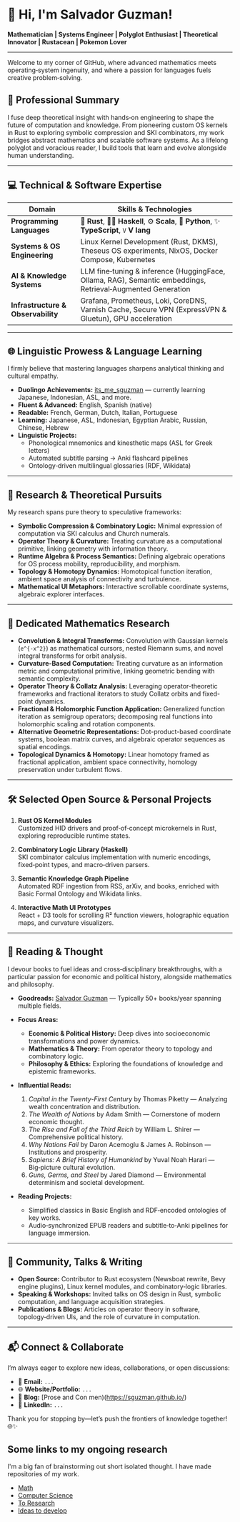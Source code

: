 # 👋 Hi, I'm Salvador Guzman!

**Mathematician | Systems Engineer | Polyglot Enthusiast | Theoretical Innovator | Rustacean | Pokemon Lover**

---

Welcome to my corner of GitHub, where advanced mathematics meets operating‑system ingenuity, and where a passion for languages fuels creative problem‑solving.

## 🚀 Professional Summary

I fuse deep theoretical insight with hands‑on engineering to shape the future of computation and knowledge. From pioneering custom OS kernels in Rust to exploring symbolic compression and SKI combinators, my work bridges abstract mathematics and scalable software systems. As a lifelong polyglot and voracious reader, I build tools that learn and evolve alongside human understanding.

---

## 💻 Technical & Software Expertise

| Domain                         | Skills & Technologies                                                                                              |
|--------------------------------|---------------------------------------------------------------------------------------------------------------------|
| **Programming Languages**       | 🚧 **Rust**, 🧑‍💻 **Haskell**, ⚙️ **Scala**, 🐍 **Python**, ✨ **TypeScript**, `V` **V lang**                                                      |
| **Systems & OS Engineering**    | Linux Kernel Development (Rust, DKMS), Theseus OS experiments, NixOS, Docker Compose, Kubernetes                     |
| **AI & Knowledge Systems**      | LLM fine‑tuning & inference (HuggingFace, Ollama, RAG), Semantic embeddings, Retrieval‑Augmented Generation           |
| **Infrastructure & Observability** | Grafana, Prometheus, Loki, CoreDNS, Varnish Cache, Secure VPN (ExpressVPN & Gluetun), GPU acceleration                |

---

## 🌐 Linguistic Prowess & Language Learning

I firmly believe that mastering languages sharpens analytical thinking and cultural empathy.

- **Duolingo Achievements:** [its_me_sguzman](https://www.duolingo.com/profile/its_me_sguzman) — currently learning Japanese, Indonesian, ASL, and more.
- **Fluent & Advanced:** English, Spanish (native)
- **Readable:** French, German, Dutch, Italian, Portuguese
- **Learning:** Japanese, ASL, Indonesian, Egyptian Arabic, Russian, Chinese, Hebrew
- **Linguistic Projects:**
  - Phonological mnemonics and kinesthetic maps (ASL for Greek letters)
  - Automated subtitle parsing → Anki flashcard pipelines
  - Ontology‑driven multilingual glossaries (RDF, Wikidata)

---

## 🔬 Research & Theoretical Pursuits

My research spans pure theory to speculative frameworks:

- **Symbolic Compression & Combinatory Logic:** Minimal expression of computation via SKI calculus and Church numerals.
- **Operator Theory & Curvature:** Treating curvature as a computational primitive, linking geometry with information theory.
- **Runtime Algebra & Process Semantics:** Defining algebraic operations for OS process mobility, reproducibility, and morphism.
- **Topology & Homotopy Dynamics:** Homotopical function iteration, ambient space analysis of connectivity and turbulence.
- **Mathematical UI Metaphors:** Interactive scrollable coordinate systems, algebraic explorer interfaces.

---

## 📐 Dedicated Mathematics Research

- **Convolution & Integral Transforms:** Convolution with Gaussian kernels (`e^{-x^2}`) as mathematical cursors, nested Riemann sums, and novel integral transforms for orbit analysis.
- **Curvature-Based Computation:** Treating curvature as an information metric and computational primitive, linking geometric bending with semantic complexity.
- **Operator Theory & Collatz Analysis:** Leveraging operator-theoretic frameworks and fractional iterators to study Collatz orbits and fixed-point dynamics.
- **Fractional & Holomorphic Function Application:** Generalized function iteration as semigroup operators; decomposing real functions into holomorphic scaling and rotation components.
- **Alternative Geometric Representations:** Dot-product-based coordinate systems, boolean matrix curves, and algebraic operator sequences as spatial encodings.
- **Topological Dynamics & Homotopy:** Linear homotopy framed as fractional application, ambient space connectivity, homology preservation under turbulent flows.

---

## 🛠️ Selected Open Source & Personal Projects

1. **Rust OS Kernel Modules**  
   Customized HID drivers and proof‑of‑concept microkernels in Rust, exploring reproducible runtime states.

2. **Combinatory Logic Library (Haskell)**  
   SKI combinator calculus implementation with numeric encodings, fixed‑point types, and macro‑driven parsers.

3. **Semantic Knowledge Graph Pipeline**  
   Automated RDF ingestion from RSS, arXiv, and books, enriched with Basic Formal Ontology and Wikidata links.

4. **Interactive Math UI Prototypes**  
   React + D3 tools for scrolling R² function viewers, holographic equation maps, and curvature visualizers.

---

## 📖 Reading & Thought

I devour books to fuel ideas and cross‑disciplinary breakthroughs, with a particular passion for economic and political history, alongside mathematics and philosophy.

- **Goodreads:** [Salvador Guzman](https://www.goodreads.com/user/show/58613987-salvador-guzman) — Typically 50+ books/year spanning multiple fields.

- **Focus Areas:**
  - **Economic & Political History:** Deep dives into socioeconomic transformations and power dynamics.
  - **Mathematics & Theory:** From operator theory to topology and combinatory logic.
  - **Philosophy & Ethics:** Exploring the foundations of knowledge and epistemic frameworks.

- **Influential Reads:**
  1. *Capital in the Twenty-First Century* by Thomas Piketty — Analyzing wealth concentration and distribution.
  2. *The Wealth of Nations* by Adam Smith — Cornerstone of modern economic thought.
  3. *The Rise and Fall of the Third Reich* by William L. Shirer — Comprehensive political history.
  4. *Why Nations Fail* by Daron Acemoglu & James A. Robinson — Institutions and prosperity.
  5. *Sapiens: A Brief History of Humankind* by Yuval Noah Harari — Big‑picture cultural evolution.
  6. *Guns, Germs, and Steel* by Jared Diamond — Environmental determinism and societal development.

- **Reading Projects:**
  - Simplified classics in Basic English and RDF‑encoded ontologies of key works.
  - Audio‑synchronized EPUB readers and subtitle‑to‑Anki pipelines for language immersion.

---

## 🌟 Community, Talks & Writing

- **Open Source:** Contributor to Rust ecosystem (Newsboat rewrite, Bevy engine plugins), Linux kernel modules, and combinatory‑logic libraries.
- **Speaking & Workshops:** Invited talks on OS design in Rust, symbolic computation, and language acquisition strategies.
- **Publications & Blogs:** Articles on operator theory in software, topology‑driven UIs, and the role of curvature in computation.

---

## 📬 Connect & Collaborate

I’m always eager to explore new ideas, collaborations, or open discussions:

- 📧 **Email:** `...`
- 🌐 **Website/Portfolio:** `...`
- 🔬 **Blog:** [Prose and Con men)(https://sguzman.github.io/)
- 🔗 **LinkedIn:** `...`

Thank you for stopping by—let’s push the frontiers of knowledge together! 🌐✨

## Some links to my ongoing research

I'm a big fan of brainstorming out short isolated thought. I have made repositories of my work.

- [Math](https://github.com/sguzman/articles/blob/main/notes/math.md)
- [Computer Science](https://github.com/sguzman/articles/blob/main/notes/cs.md)
- [To Research](https://github.com/sguzman/articles/blob/main/notes/to-research.md)
- [Ideas to develop](https://github.com/sguzman/articles/blob/main/notes/treatise.md)
